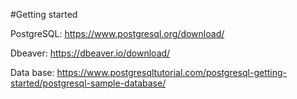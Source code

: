 ﻿#Getting started

PostgreSQL:
https://www.postgresql.org/download/

Dbeaver:
https://dbeaver.io/download/

Data base:
https://www.postgresqltutorial.com/postgresql-getting-started/postgresql-sample-database/